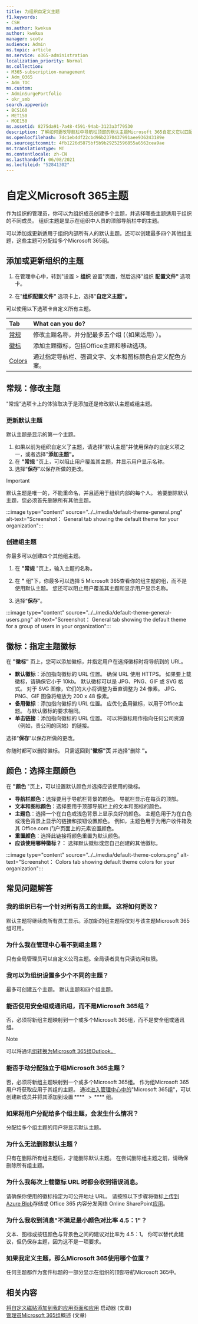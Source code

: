 ```yaml
---
title: 为组织自定义主题
f1.keywords:
- CSH
ms.author: kwekua
author: kwekua
manager: scotv
audience: Admin
ms.topic: article
ms.service: o365-administration
localization_priority: Normal
ms.collection:
- M365-subscription-management
- Adm_O365
- Adm_TOC
ms.custom:
- AdminSurgePortfolio
- okr_smb
search.appverid:
- BCS160
- MET150
- MOE150
ms.assetid: 8275da91-7a48-4591-94ab-3123a3f79530
description: 了解如何更改导航栏中导航栏顶部的默认主题Microsoft 365自定义它以匹配公司徽标或颜色。
ms.openlocfilehash: 7dc1eb4df22cbd96b2370437991aee936243189e
ms.sourcegitcommit: 4fb1226d5875bf5b9b29252596855a6562cea9ae
ms.translationtype: MT
ms.contentlocale: zh-CN
ms.lasthandoff: 06/08/2021
ms.locfileid: "52841302"
---
```

# <a name="customize-the-microsoft-365-theme-for-your-organization"></a>自定义Microsoft 365主题

作为组织的管理员，你可以为组织成员创建多个主题，并选择哪些主题适用于组织的不同成员。 组织主题是显示在组织中人员的顶部导航栏中的主题。

可以添加或更新适用于组织内部所有人的默认主题。还可以创建最多四个其他组主题，这些主题可分配给多个Microsoft 365组。
  
## <a name="add-or-update-your-organizations-theme"></a>添加或更新组织的主题

1. 在管理中心中，转到"设置 \> **组织** 设置"页面，然后选择"组织 **配置文件"** 选项卡。

2. 在"**组织配置文件"** 选项卡上，选择"**自定义主题"。**

可以使用以下选项卡自定义所有主题。

|**Tab**|**What can you do?**|
|:-----|:-----|
|[常规](#general-modify-a-theme) <br/> |修改主题名称，并分配最多五个组 (（如果适用) ）。  <br/> |
|[徽标](#logos-specify-your-theme-logos) <br/> |添加主题徽标，包括Office主题和移动选项。  <br/> |
|[Colors](#colors-choose-theme-colors) <br/> |通过指定导航栏、强调文字、文本和图标颜色自定义配色方案。 <br/> |

## <a name="general-modify-a-theme"></a>常规：修改主题

"常规"选项卡上的体验取决于是添加还是修改默认主题或组主题。

### <a name="update-the-default-theme"></a>更新默认主题

默认主题是显示的第一个主题。  

1. 如果以前为组织自定义了主题，请选择"默认主题"并使用保存的自定义项之一，或者选择"**添加主题"。**
2. 在 **"常规** "页上，可以阻止用户覆盖其主题，并显示用户显示名称。
3. 选择“**保存**”以保存所做的更改。  

> [!IMPORTANT]
> 默认主题是唯一的，不能重命名，并且适用于组织内部的每个人。 若要删除默认主题，您必须首先删除所有其他主题。

:::image type="content" source="../../media/default-theme-general.png" alt-text="Screenshot： General tab showing the default theme for your organization":::

### <a name="create-a-group-theme"></a>创建组主题

你最多可以创建四个其他组主题。

1. 在 **"常规** "页上，输入主题的名称。

2. 在 **"** 组"下，你最多可以选择 5 Microsoft 365查看你的组主题的组，而不是使用默认主题。 您还可以阻止用户覆盖其主题和显示用户显示名称。

3. 选择“**保存**”。

:::image type="content" source="../../media/default-theme-general-users.png" alt-text="Screenshot： General tab showing the default theme for a group of users in your organization":::

## <a name="logos-specify-your-theme-logos"></a>徽标：指定主题徽标

在 **"徽标"** 页上，您可以添加徽标，并指定用户在选择徽标时将导航到的 URL。

- **默认徽标**：添加指向徽标的 URL 位置。 确保 URL 使用 HTTPS。 如果要上载徽标，请确保它小于 10kb。 默认徽标可以是 JPG、PNG、GIF 或 SVG 格式。 对于 SVG 图像，它们的大小将调整为垂直调整为 24 像素。 JPG、PNG、GIF 图像将缩放为 200 x 48 像素。
- **备用徽标**：添加指向徽标的 URL 位置。 应优化备用徽标，以用于Office主题。 与默认徽标的要求相同。
- **单击链接**：添加指向徽标的 URL 位置。 可以将徽标用作指向任何公司资源（例如，贵公司的网站）的链接。

选择“**保存**”以保存所做的更改。

你随时都可以删除徽标。 只需返回到"**徽标"页** 并选择"删除 **"。**
  
## <a name="colors-choose-theme-colors"></a>颜色：选择主题颜色

在 **"颜色** "页上，可以设置默认颜色并选择应该使用的徽标。

- **导航栏颜色**：选择要用于导航栏背景的颜色。 导航栏显示在每页的顶部。
- **文本和图标颜色**：选择要用于顶部导航栏上的文本和图标的颜色。
- **主题色**：选择一个在白色或浅色背景上显示良好的颜色。 主题色用于为在白色或浅色背景上显示的链接和按钮设置颜色。 例如，主题色用于为用户收件箱及其 Office.com 门户页面上的元素设置颜色。
- **重置颜色**：选择此链接将颜色重置为默认颜色。
- **应该使用哪种徽标？：** 选择默认徽标或您自己创建的其他徽标。

:::image type="content" source="../../media/default-theme-colors.png" alt-text="Screenshot： Colors tab showing default theme colors for your organization":::

## <a name="frequently-asked-questions"></a>常见问题解答

### <a name="my-organization-already-has-a-theme-for-all-employees-how-will-this-change"></a>我的组织已有一个针对所有员工的主题。 这将如何更改？

默认主题将继续向所有员工显示。添加新的组主题将仅对与该主题Microsoft 365组可用。

### <a name="whydont-isee-group-themes-in-the-admin-center"></a>为什么我在管理中心看不到组主题？

只有全局管理员可以自定义公司主题。全局读者具有只读访问权限。

### <a name="how-many-different-themes-can-i-set-up-for-my-organization"></a>我可以为组织设置多少个不同的主题？  

最多可创建五个主题。 默认主题和四个组主题。  

### <a name="can-i-use-security-groups-or-distribution-groups-instead-of-microsoft-365-groups"></a>能否使用安全组或通讯组，而不是Microsoft 365组？

否，必须将新组主题映射到一个或多个Microsoft 365组，而不是安全组或通讯组。

> [!NOTE]
> 可以将通讯[组转换为Microsoft 365组Outlook。](../manage/upgrade-distribution-lists.md)

### <a name="can-imanually-assign-a-theme-independent-ofmicrosoft-365-groups"></a>能否手动分配独立于组Microsoft 365主题？  

否，必须将新组主题映射到一个或多个Microsoft 365组。 作为组Microsoft 365用户将获取应用于其组的主题。 通过[进入管理中心中的](../create-groups/create-groups.md)"Microsoft 365组"，可以创建新成员并将其添加到设置 ****   >  **** 组。

### <a name="what-happens-if-a-user-is-assigned-to-multiple-group-themes"></a>如果将用户分配给多个组主题，会发生什么情况？  

分配给多个组主题的用户将显示默认主题。  

### <a name="why-cant-i-delete-the-default-theme"></a>为什么无法删除默认主题？  

只有在删除所有组主题后，才能删除默认主题。 在尝试删除组主题之前，请确保删除所有组主题。

### <a name="why-am-i-receiving-an-error-message-every-time-i-uploadalogo-url"></a>为什么我每次上载徽标 URL 时都会收到错误消息。  

请确保你使用的徽标指定为可公开地址 URL。 请按照以下步骤将徽标[上传到 Azure Blob](/azure/storage/blobs/storage-upload-process-images?tabs=dotnet)存储或 Office 365 内容分发网络 Online SharePoint[应用](../../enterprise/use-microsoft-365-cdn-with-spo.md)。

### <a name="why-am-i-receiving-themessagedoesnt-meet-minimum-color-contrast-ratio-of-451"></a>为什么我收到消息"不满足最小颜色对比率 4.5：1"？

文本、图标或按钮颜色与背景色之间的建议对比率为 4.5：1。 你可以替代此建议，但仍保存主题，因为这不是一项要求。

### <a name="if-i-define-a-theme-which-places-in-microsoft-365-will-this-be-used"></a>如果我定义主题，那么Microsoft 365使用哪个位置？

任何主题都作为套件标题的一部分显示在组织的顶部导航Microsoft 365中。  
  
## <a name="related-content"></a>相关内容

[将自定义磁贴添加到我的应用页面和应用](../manage/customize-the-app-launcher.md) 启动器 (文章) \
[管理员Microsoft 365组](../create-groups/office-365-groups.md)概述 (文章) 

